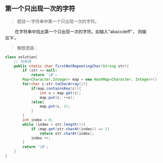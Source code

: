 <link href="markdown.css" rel="stylesheet"></link>

## 第一个只出现一次的字符
> 题目一:字符串中第一个只出现一次的字符。
 
&emsp;&emsp; 在字符串中找出第一个只出现一次的字符。如输入"abaccdeff"， 则输出'b'。
> 解题思路： 

```java
class solution{
    // 哈希表
    public static char firstNotRepeatingChar(String str){
        if (str == null)
            return '\0';
        Map<Character,Integer> map = new HashMap<Character, Integer>();
        for(char c:str.toCharArray()){
            if(map.containsKey(c)){
                int v = map.get(c);
                map.put(c, ++v);
            }else{
                map.put(c, 1);
            }
        }
        int index = 0;
        while (index < str.length()){
            if (map.get(str.charAt(index)) == 1)
                return str.charAt(index);
            index ++;
        }
        return '\0';
    }
}
```
